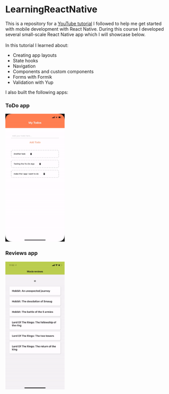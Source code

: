 # LearningReactNative

This is a repository for a [YouTube tutorial](https://www.youtube.com/playlist?list=PL4cUxeGkcC9ixPU-QkScoRBVxtPPzVjrQ) I followed to help me get started with mobile development with React Native. During this course I developed several small-scale React Native app which I will showcase below.
<br>
<br>
In this tutorial I learned about:
- Creating app layouts
- State hooks
- Navigation
- Components and custom components
- Forms with Formik
- Validation with Yup

I also built the following apps:
### ToDo app
  <img src="https://github.com/DimoDimchev/LearningReactNative/blob/main/assets/todoapp_showcase.gif" height=400>
  
### Reviews app
  <img src="https://github.com/DimoDimchev/LearningReactNative/blob/main/assets/reviewsapp_showcase.gif" height=400>
